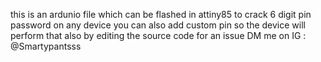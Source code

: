 this is an ardunio file which can be flashed in attiny85 to crack 6 digit pin password on any device
you can also add custom pin so the device will perform that also by editing the source code 
for an issue DM me on IG : @Smartypantsss
